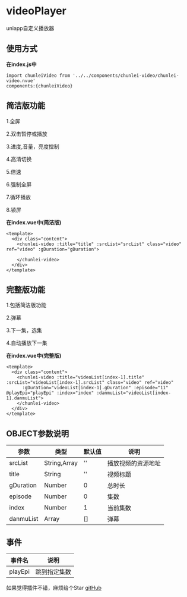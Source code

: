 # videoPlayer
uniapp自定义播放器

## 使用方式

**在index.js中**  

~~~
import chunleiVideo from '../../components/chunlei-video/chunlei-video.nvue'
components:{chunleiVideo}
~~~

## 简洁版功能
1.全屏

2.双击暂停或播放

3.进度,音量，亮度控制

4.高清切换

5.倍速

6.强制全屏

7.循环播放

8.锁屏

**在index.vue中(简洁版)**  

~~~
<template>
  <div class="content">
    <chunlei-video :title="title" :srcList="srcList" class="video" ref="video" :gDuration="gDuration">
		
    </chunlei-video>
  </div>
</template>
~~~

## 完整版功能
1.包括简洁版功能

2.弹幕

3.下一集，选集

4.自动播放下一集

**在index.vue中(完整版)**  

~~~
<template>
  <div class="content">
    <chunlei-video :title="videoList[index-1].title" :srcList="videoList[index-1].srcList" class="video" ref="video" 
      :gDuration="videoList[index-1].gDuration" :episode="11" @playEpi="playEpi" :index="index" :danmuList="videoList[index-1].danmuList">
    </chunlei-video>
  </div>
</template>
~~~

## OBJECT参数说明

| 参数 | 类型 | 默认值 | 说明 |
| --- | --- | --- | --- |
| srcList | String,Array | '' | 播放视频的资源地址 |
| title | String | '' | 视频标题 |
| gDuration | Number | 0 | 总时长 |
| episode | Number | 0 | 集数 |
| index | Number | 1 | 当前集数 |
| danmuList | Array | [] | 弹幕 |

## 事件

| 事件名 | 说明 |
| ---  | --- |
| playEpi | 跳到指定集数 |

如果觉得插件不错，麻烦给个Star [gitHub](https://github.com/15157757001/videoPlayer)

